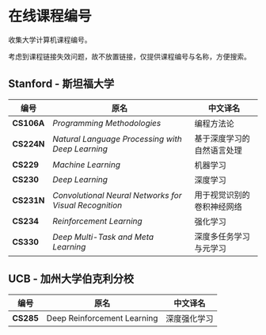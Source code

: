 # 在线课程编号

收集大学计算机课程编号。

考虑到课程链接失效问题，故不放置链接，仅提供课程编号与名称，方便搜索。

## Stanford - 斯坦福大学

| 编号       | 原名                                                   | 中文译名                   |
| ---------- | ------------------------------------------------------ | -------------------------- |
| **CS106A** | *Programming Methodologies*                            | 编程方法论                 |
| **CS224N** | *Natural Language Processing with Deep Learning*       | 基于深度学习的自然语言处理 |
| **CS229**  | *Machine Learning*                                     | 机器学习                   |
| **CS230**  | *Deep Learning*                                        | 深度学习                   |
| **CS231N** | *Convolutional Neural Networks for Visual Recognition* | 用于视觉识别的卷积神经网络 |
| **CS234**  | *Reinforcement Learning*                               | 强化学习                   |
| **CS330**  | *Deep Multi-Task and Meta Learning*                    | 深度多任务学习与元学习     |

## UCB - 加州大学伯克利分校

| 编号      | 原名                        | 中文译名     |
| --------- | --------------------------- | ------------ |
| **CS285** | Deep Reinforcement Learning | 深度强化学习 |


